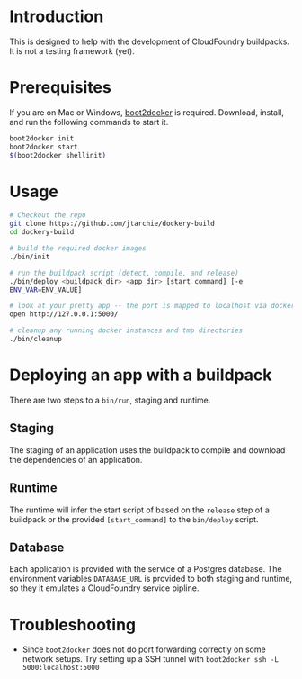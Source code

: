 # Introduction

This is designed to help with the development of CloudFoundry buildpacks. It is not a testing framework (yet).

# Prerequisites

If you are on Mac or Windows, [boot2docker](http://boot2docker.io/) is required. Download, install, and run the following commands to start it.

```sh
boot2docker init
boot2docker start
$(boot2docker shellinit)
```

# Usage

```sh
# Checkout the repo
git clone https://github.com/jtarchie/dockery-build
cd dockery-build

# build the required docker images
./bin/init

# run the buildpack script (detect, compile, and release)
./bin/deploy <buildpack_dir> <app_dir> [start command] [-e
ENV_VAR=ENV_VALUE]

# look at your pretty app -- the port is mapped to localhost via docker
open http://127.0.0.1:5000/

# cleanup any running docker instances and tmp directories
./bin/cleanup
```

# Deploying an app with a buildpack

There are two steps to a `bin/run`, staging and runtime.

## Staging

The staging of an application uses the buildpack to compile and
download the dependencies of an application.

## Runtime

The runtime will infer the start script of based on the `release`
step of a buildpack or the provided `[start_command]` to the
`bin/deploy` script.

## Database

Each application is provided with the service of a Postgres database. The
environment variables `DATABASE_URL` is provided to both staging and
runtime, so they it emulates a CloudFoundry service pipline.

# Troubleshooting

* Since `boot2docker` does not do port forwarding correctly on some network setups. Try setting up a SSH tunnel with `boot2docker ssh -L 5000:localhost:5000`
